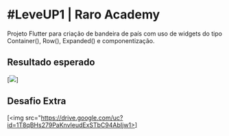 # #LeveUP1 | Raro Academy

Projeto Flutter para criação de bandeira de país com uso de widgets do tipo Container(), Row(), Expanded() e componentização.

## Resultado esperado

[<img src="https://drive.google.com/uc?id=12N85F475skL69pWIs6nftkrnwGeF33v5">]

## Desafio Extra

[<img src="https://drive.google.com/uc?id=1T8qBHs279PaKnvleudExSTbC94AbIjw1>]
